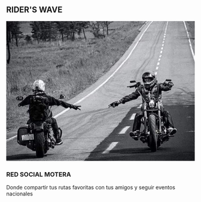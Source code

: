 ## RIDER'S WAVE

![](img/saludoMotero.jpg)


### RED SOCIAL MOTERA

Donde compartir tus rutas favoritas con tus amigos y seguir eventos nacionales
